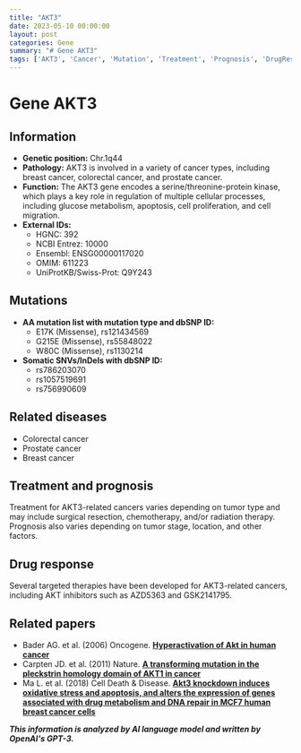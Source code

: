 ```yaml
---
title: "AKT3"
date: 2023-05-10 00:00:00
layout: post
categories: Gene
summary: "# Gene AKT3"
tags: ['AKT3', 'Cancer', 'Mutation', 'Treatment', 'Prognosis', 'DrugResponse', 'CellularProcesses', 'GeneticInformation']
---
```


# Gene AKT3

## Information

- **Genetic position:** Chr.1q44
- **Pathology:** AKT3 is involved in a variety of cancer types, including breast cancer, colorectal cancer, and prostate cancer.
- **Function:** The AKT3 gene encodes a serine/threonine-protein kinase, which plays a key role in regulation of multiple cellular processes, including glucose metabolism, apoptosis, cell proliferation, and cell migration.
- **External IDs:**
    - HGNC: 392
    - NCBI Entrez: 10000
    - Ensembl: ENSG00000117020
    - OMIM: 611223
    - UniProtKB/Swiss-Prot: Q9Y243

## Mutations

- **AA mutation list with mutation type and dbSNP ID:**
    - E17K (Missense), rs121434569
    - G215E (Missense), rs55848022
    - W80C (Missense), rs1130214
- **Somatic SNVs/InDels with dbSNP ID:**
    - rs786203070
    - rs1057519691
    - rs756990609

## Related diseases

- Colorectal cancer
- Prostate cancer
- Breast cancer

## Treatment and prognosis

Treatment for AKT3-related cancers varies depending on tumor type and may include surgical resection, chemotherapy, and/or radiation therapy. Prognosis also varies depending on tumor stage, location, and other factors.

## Drug response

Several targeted therapies have been developed for AKT3-related cancers, including AKT inhibitors such as AZD5363 and GSK2141795.

## Related papers

- Bader AG. et al. (2006) Oncogene. [**Hyperactivation of Akt in human cancer**](https://doi.org/10.1038/sj.onc.1209379)
- Carpten JD. et al. (2011) Nature. [**A transforming mutation in the pleckstrin homology domain of AKT1 in cancer**](https://doi.org/10.1038/nature10179)
- Ma L. et al. (2018) Cell Death & Disease. [**Akt3 knockdown induces oxidative stress and apoptosis, and alters the expression of genes associated with drug metabolism and DNA repair in MCF7 human breast cancer cells**](https://doi.org/10.1038/s41419-018-0918-z)

**_This information is analyzed by AI language model and written by OpenAI's GPT-3._**